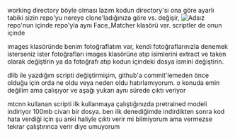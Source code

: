 working directory böyle olması lazım kodun directory'si ona göre ayarlı tabiki sizin repo'yu nereye clone'ladığınıza göre vs. değişir, 
![Adsız](https://github.com/volkannnv/Face_Matcher/assets/127948297/2d93bc1c-68af-4025-9ab2-01680e334564) repo'nun içinde repo'yla aynı Face_Matcher klasörü var. scriptler de onun içinde


images klasöründe benim fotoğraflatım var, kendi fotoğraflarınızla denemek isterseniz ister fotoğrafları images klasörüne atıp isimlerini extract ve taken olarak değiştirin ya da fotoğrafı atıp kodun içindeki dosya ismini değiştirin.

dlib ile yazdığım scripti değiştirmişim, github'a commit'lemeden önce olduğu için orda ne oldu veya neden oldu hatırlamıyorum. o konuda emin değilim ama çalışıyor ve aşağı yukarı aynı sürede çıktı veriyor

mtcnn kullanan scripti ilk kullanmaya çalıştığınızda pretrained modeli indiriyor 100mb civarı bir dosya. ben ilk denediğimde indirdikten sonra kod hata verdiği için şu anki haliyle çıktı verir mi bilmiyorum ama vermezse tekrar çalıştırınca verir diye umuyorum
